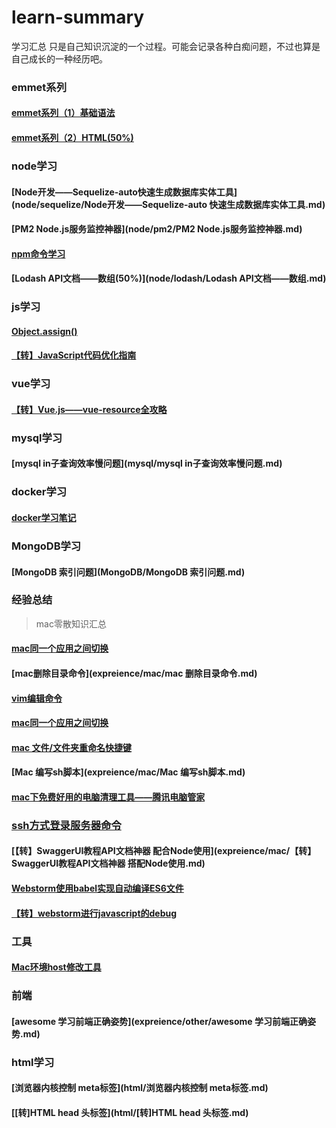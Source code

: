 # learn-summary
学习汇总
只是自己知识沉淀的一个过程。可能会记录各种白痴问题，不过也算是自己成长的一种经历吧。

### emmet系列

#### [emmet系列（1）基础语法](tools/emmet/emmet系列（1）基础语法.md)

#### [emmet系列（2）HTML(50%)](tools/emmet/emmet系列（2）HTML.md)

### node学习

#### [Node开发——Sequelize-auto快速生成数据库实体工具](node/sequelize/Node开发——Sequelize-auto 快速生成数据库实体工具.md)

#### [PM2 Node.js服务监控神器](node/pm2/PM2 Node.js服务监控神器.md)

#### [npm命令学习](node/npm/npm命令学习.md)

#### [Lodash API文档——数组(50%)](node/lodash/Lodash API文档——数组.md)



### js学习

#### [Object.assign()](expreience/js/Object.assign().md)

#### [【转】JavaScript代码优化指南](js/【转】JavaScript代码优化指南.md)

### vue学习
#### [【转】Vue.js——vue-resource全攻略](vue/【转】Vue.js——vue-resource全攻略.md)



### mysql学习

#### [mysql in子查询效率慢问题](mysql/mysql in子查询效率慢问题.md)



### docker学习

#### [docker学习笔记](expreience/docker/docker学习笔记.md)



### MongoDB学习

#### [MongoDB 索引问题](MongoDB/MongoDB 索引问题.md)



### 经验总结

> mac零散知识汇总

#### [mac同一个应用之间切换](expreience/mac/mac同一个应用之间切换.md)
#### [mac删除目录命令](expreience/mac/mac 删除目录命令.md)
#### [vim编辑命令](expreience/mac/vim编辑命令.md)
#### [mac同一个应用之间切换](expreience/mac/mac同一个应用之间切换.md)

#### [mac 文件/文件夹重命名快捷键](expreience/mac/文件文件夹重命名快捷键.md)

#### [Mac 编写sh脚本](expreience/mac/Mac 编写sh脚本.md)

#### [mac下免费好用的电脑清理工具——腾讯电脑管家](expreience/mac/mac下免费好用的电脑清理工具——腾讯电脑管家.md)

### [ssh方式登录服务器命令](expreience/mac/production/ssh方式登录服务器命令.md)

#### [【转】SwaggerUI教程API文档神器 配合Node使用](expreience/mac/【转】SwaggerUI教程API文档神器 搭配Node使用.md)

#### [Webstorm使用babel实现自动编译ES6文件](tools/webstorm/Webstorm使用babel实现自动编译ES6文件.md)

#### [【转】webstorm进行javascript的debug](/tools/webstorm/【转】webstorm进行javascript的debug.md)



### 工具

#### [Mac环境host修改工具](tools/hosts/Mac环境host修改工具.md)

### 前端

#### [awesome 学习前端正确姿势](expreience/other/awesome 学习前端正确姿势.md)
### html学习

#### [浏览器内核控制 meta标签](html/浏览器内核控制 meta标签.md)

#### [[转]HTML head 头标签](html/[转]HTML head 头标签.md)